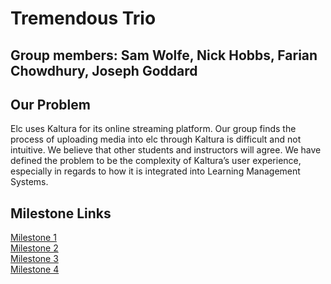 
# Tremendous Trio

## Group members: Sam Wolfe, Nick Hobbs, Farian Chowdhury, Joseph Goddard

## Our Problem
Elc uses Kaltura for its online streaming platform. Our group finds the process of uploading media into elc through Kaltura is difficult and not intuitive. We believe that other students and instructors will agree. We have defined the problem to be the complexity of Kaltura’s user experience, especially in regards to how it is integrated into Learning Management Systems.

## Milestone Links
[Milestone 1](milestone1.md) 
<br>
[Milestone 2](milestone2.md) 
<br>
[Milestone 3](milestone3.md)
<br>
[Milestone 4](milestone4.md)


<!--/*

```markdown
Syntax highlighted code block

# Header 1
## Header 2
### Header 3

- Bulleted
- List

1. Numbered
2. List

**Bold** and _Italic_ and `Code` text

[Link](url) and ![Image](src)
```
*/
-->

